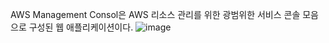 AWS Management Consol은 AWS 리소스 관리를 위한 광범위한 서비스 콘솔 모음으로 구성된 웹 애플리케이션이다. 
![image](https://github.com/jaehwanjoa/jae_aws/assets/90813478/01bca760-d8bc-474b-a821-ba2b63a4c2e2)
